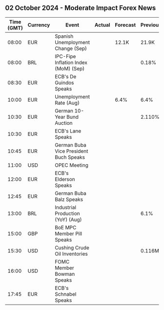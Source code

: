 ## 02 October 2024 - Moderate Impact Forex News

| Time (GMT) | Currency | Event | Actual | Forecast | Previous |
|------|----------|-------|--------|----------|----------|
| 08:00 | EUR | Spanish Unemployment Change (Sep) |  | 12.1K | 21.9K |
| 08:00 | BRL | IPC-Fipe Inflation Index (MoM) (Sep) |  |  | 0.18% |
| 08:30 | EUR | ECB's De Guindos Speaks |  |  |  |
| 10:00 | EUR | Unemployment Rate (Aug) |  | 6.4% | 6.4% |
| 10:30 | EUR | German 10-Year Bund Auction |  |  | 2.110% |
| 10:30 | EUR | ECB's Lane Speaks |  |  |  |
| 10:45 | EUR | German Buba Vice President Buch Speaks |  |  |  |
| 11:00 | USD | OPEC Meeting |  |  |  |
| 12:00 | EUR | ECB's Elderson Speaks |  |  |  |
| 12:45 | EUR | German Buba Balz Speaks |  |  |  |
| 13:00 | BRL | Industrial Production (YoY) (Aug) |  |  | 6.1% |
| 15:00 | GBP | BoE MPC Member Pill Speaks |  |  |  |
| 15:30 | USD | Cushing Crude Oil Inventories |  |  | 0.116M |
| 16:00 | USD | FOMC Member Bowman Speaks |  |  |  |
| 17:45 | EUR | ECB's Schnabel Speaks |  |  |  |
